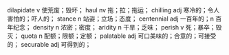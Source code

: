 dilapidate v 使荒废；毁坏；
haul nv 拖；拉；拖运；
chilling adj 寒冷的；令人害怕的；吓人的；
stance n 站姿；立场；态度；
centennial adj 一百年的；n 百年纪念；
density n 浓密；密度；
aridity n 干旱；乏味；
perish v 死；暴卒；毁灭；
quota n 配额；限额；定额；
palatable adj 可口美味的；合意的；可接受的；
securable adj 可得到的；